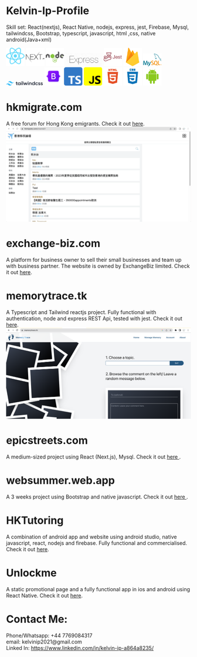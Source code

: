 # Kelvin-Ip-Profile

Skill set: React(nextjs), React Native, nodejs, express, jest, Firebase, Mysql, tailwindcss, Bootstrap, typescript, javascript, html ,css, native android(Java+xml)
<div>
<img src="/React.svg" width="50"/>
<img src="/Nextjs.svg" width="50"/>
<img src="/Nodejs.png" width="50">
<img src="/express.png" width="100">
<img src="/jest.png" width="50">
<img src="/firebase.svg" width="50"/>
<img src="/mysql-logo.svg" width="50"/>
<img src="/tailwindcss.svg" width="100"/>
<img src="/Bootstrap5.png" width="50"/>
<img src="/typescript.png" width="50"/>                                     
<img src="/javascript.png" width="50"/>
<img src="/HTML5.png" width="50"/>
<img src="/CSS3.png" width="50"/>
<img src="/NaiveAndroid.png" width="50"/>
</div>

# hkmigrate.com
A free forum for Hong Kong emigrants. Check it out
<a href="https://hkmigrate.com">here</a>.
<a href="https://hkmigrate.com"><img src="/hkmigrate.gif" /></a>

# exchange-biz.com
A platform for business owner to sell their small businesses and team up with business partner. The website is owned by ExchangeBiz limited. Check it out
<a href="https://exchange-biz.com">here</a>.

# memorytrace.tk
A Typescript and Tailwind reactjs project. Fully functional with authentication, node and express REST Api, tested with jest. Check it out <a 
href="https://memorytrace.tk">here</a>.
<a href="https://memorytrace.tk"><img src="/memorytrace.png" /></a>

# epicstreets.com
A medium-sized project using React (Next.js), Mysql. Check it out <a href="https://github.com/kelvinkaicheung/Kelvin-Ip-Profile/blob/bc61970cdcc5e0a4ab9276d653551d69c629fc4c/epicstreets.md"> here </a>.

# websummer.web.app
A 3 weeks project using Bootstrap and native javascript. Check it out <a href="https://github.com/kelvinkaicheung/Kelvin-Ip-Profile/blob/edd7866c6fbb4f0acba6b4434b6771a9fc98dfe7/websummer.md"> here </a>.

# HKTutoring
A combination of android app and website using android studio, native javascript, react, nodejs and firebase. Fully functional and commercialised. Check it out <a href="https://github.com/kelvinkaicheung/Kelvin-Ip-Profile/blob/edd7866c6fbb4f0acba6b4434b6771a9fc98dfe7/HKTutoring.md">here</a>.

# Unlockme
A static promotional page and a fully functional app in ios and android using React Native. Check it out <a href="https://github.com/kelvinkaicheung/Kelvin-Ip-Profile/blob/edd7866c6fbb4f0acba6b4434b6771a9fc98dfe7/Unlockme.md">here</a>.

# Contact Me:
<div>
Phone/Whatsapp: +44 7769084317</div>
<div>
email: kelvinip2021@gmail.com</div>
<div>
Linked In: <a href="https://www.linkedin.com/in/kelvin-ip-a864a8235/" >https://www.linkedin.com/in/kelvin-ip-a864a8235/</a>
  </div>
